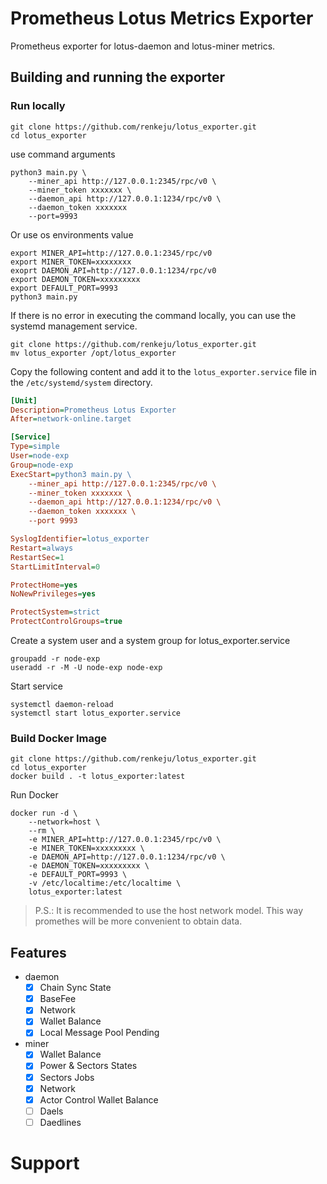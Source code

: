 # Prometheus Lotus Metrics Exporter

Prometheus exporter for lotus-daemon and lotus-miner metrics.

## Building and running the exporter

### Run locally

```
git clone https://github.com/renkeju/lotus_exporter.git
cd lotus_exporter
```

use command arguments
```
python3 main.py \
    --miner_api http://127.0.0.1:2345/rpc/v0 \
    --miner_token xxxxxxx \
    --daemon_api http://127.0.0.1:1234/rpc/v0 \
    --daemon_token xxxxxxx 
    --port=9993
```

Or use os environments value

```
export MINER_API=http://127.0.0.1:2345/rpc/v0
export MINER_TOKEN=xxxxxxxx
exoprt DAEMON_API=http://127.0.0.1:1234/rpc/v0
export DAEMON_TOKEN=xxxxxxxxx
export DEFAULT_PORT=9993
python3 main.py
```

If there is no error in executing the command locally, you can use the systemd management service.

```
git clone https://github.com/renkeju/lotus_exporter.git
mv lotus_exporter /opt/lotus_exporter
```

Copy the following content and add it to the `lotus_exporter.service` file in the `/etc/systemd/system` directory.

```ini
[Unit]
Description=Prometheus Lotus Exporter
After=network-online.target

[Service]
Type=simple
User=node-exp
Group=node-exp
ExecStart=python3 main.py \
    --miner_api http://127.0.0.1:2345/rpc/v0 \
    --miner_token xxxxxxx \
    --daemon_api http://127.0.0.1:1234/rpc/v0 \
    --daemon_token xxxxxxx \
    --port 9993

SyslogIdentifier=lotus_exporter
Restart=always
RestartSec=1
StartLimitInterval=0

ProtectHome=yes
NoNewPrivileges=yes

ProtectSystem=strict
ProtectControlGroups=true
```

Create a system user and a system group for lotus_exporter.service

```
groupadd -r node-exp
useradd -r -M -U node-exp node-exp 
```

Start service

```
systemctl daemon-reload
systemctl start lotus_exporter.service
```

### Build Docker Image

```
git clone https://github.com/renkeju/lotus_exporter.git
cd lotus_exporter
docker build . -t lotus_exporter:latest
```

Run Docker

```
docker run -d \
    --network=host \
    --rm \
    -e MINER_API=http://127.0.0.1:2345/rpc/v0 \
    -e MINER_TOKEN=xxxxxxxxx \
    -e DAEMON_API=http://127.0.0.1:1234/rpc/v0 \
    -e DAEMON_TOKEN=xxxxxxxxx \
    -e DEFAULT_PORT=9993 \
    -v /etc/localtime:/etc/localtime \
    lotus_exporter:latest
```

> P.S.: It is recommended to use the host network model. This way promethes will be more convenient to obtain data.

## Features

* daemon
  - [x] Chain Sync State
  - [x] BaseFee
  - [x] Network
  - [x] Wallet Balance
  - [x] Local Message Pool Pending
* miner
  - [x] Wallet Balance
  - [x] Power & Sectors States
  - [x] Sectors Jobs
  - [x] Network
  - [x] Actor Control Wallet Balance
  - [ ] Daels
  - [ ] Daedlines

# Support

